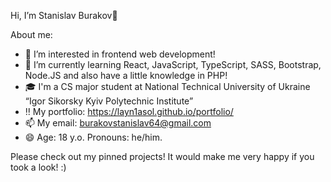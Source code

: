 Hi, I’m Stanislav Burakov👋


About me:
- 👀 I’m interested in frontend web development!
- 🌱 I’m currently learning React, JavaScript, TypeScript, SASS, Bootstrap, Node.JS and also have a little knowledge in PHP!
- 🎓 I'm a CS major student at National Technical University of Ukraine “Igor Sikorsky Kyiv Polytechnic Institute”
- ‼️  My portfolio: https://layn1asol.github.io/portfolio/
- 📫 My email: burakovstanislav64@gmail.com
- 😄 Age: 18 y.o. Pronouns: he/him.


Please check out my pinned projects! It would make me very happy if you took a look! :)

